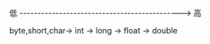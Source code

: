 低 ---------------------------------------------&gt; 高 

byte,short,char-&gt; int -&gt; long -&gt; float -&gt; double

